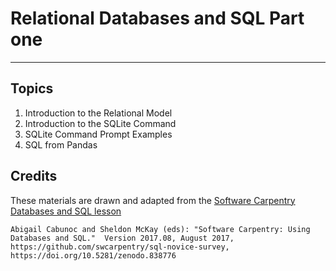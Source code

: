 # Relational Databases and SQL Part one
---
## Topics
1. Introduction to the Relational Model
2. Introduction to the SQLite Command
3. SQLite Command Prompt Examples
4. SQL from Pandas

## Credits

These materials are drawn and adapted from the [Software Carpentry Databases and SQL lesson](https://swcarpentry.github.io/sql-novice-survey/)
```
Abigail Cabunoc and Sheldon McKay (eds): "Software Carpentry: Using
Databases and SQL."  Version 2017.08, August 2017,
https://github.com/swcarpentry/sql-novice-survey,
https://doi.org/10.5281/zenodo.838776
```